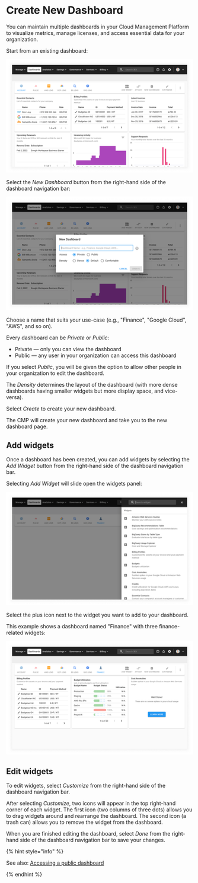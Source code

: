 # Create New Dashboard

You can maintain multiple dashboards in your Cloud Management Platform to visualize metrics, manage licenses, and access essential data for your organization.

Start from an existing dashboard:

![A screenshot the default CMP dashboard](../.gitbook/assets/cmp-dashboard.png)

Select the _New Dashboard_ button from the right-hand side of the dashboard navigation bar:

![A screenshot showing the _New Dashboard_ modal dialog](../.gitbook/assets/cmp-dashboard-add-new.png)

Choose a name that suits your use-case (e.g., "Finance", "Google Cloud", "AWS", and so on).

Every dashboard can be _Private_ or _Public_:

* Private &mdash; only you can view the dashboard
* Public &mdash; any user in your organization can access this dashboard

If you select _Public_, you will be given the option to allow other people in your organization to edit the dashboard.

The _Density_ determines the layout of the dashboard (with more dense dashboards having smaller widgets but more display space, and vice-versa).

Select _Create_ to create your new dashboard.

The CMP will create your new dashboard and take you to the new dashboard page.

## Add widgets

Once a dashboard has been created, you can add widgets by selecting the _Add Widget_ button from the right-hand side of the dashboard navigation bar.

Selecting _Add Widget_ will slide open the widgets panel:

![A screenshot showing the location the widgets panel](../.gitbook/assets/cmp-dashboard-new-add-widgets.png)

Select the plus icon next to the widget you want to add to your dashboard.

This example shows a dashboard named "Finance" with three finance-related widgets:

![A screenshot showing an example dashboard](../.gitbook/assets/cmp-dashboard-new-example.png)

## Edit widgets

To edit widgets, select _Customize_ from the right-hand side of the dashboard navigation bar.

After selecting _Customize_, two icons will appear in the top right-hand corner of each widget. The first icon (two columns of three dots) allows you to drag widgets around and rearrange the dashboard. The second icon (a trash can) allows you to remove the widget from the dashboard.

When you are finished editing the dashboard, select _Done_ from the right-hand side of the dashboard navigation bar to save your changes.

{% hint style="info" %}

See also: [Accessing a public dashboard](accessing-a-public-dashboard.md)

{% endhint %}
